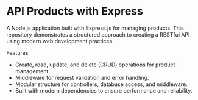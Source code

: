 # API Products with Express
A Node.js application built with Express.js for managing products. This repository demonstrates a structured approach to creating a RESTful API using modern web development practices.

Features
- Create, read, update, and delete (CRUD) operations for product management.
-  Middleware for request validation and error handling.
- Modular structure for controllers, database access, and middleware.
- Built with modern dependencies to ensure performance and reliability.
